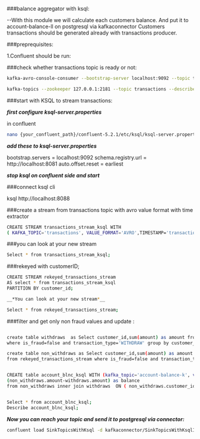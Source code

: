 ###balance aggregator with ksql:

--With this module we will calculate each customers balance.
 And put it to account-balance-ll on postgresql via kafkaconnector
 Customers transactions should be generated already with transactions producer.
 
###preprequisites:
 
 1.Confluent should be run:
 
###check whether transactions topic is ready or not:
 
 ```sh
kafka-avro-console-consumer --bootstrap-server localhost:9092 --topic transactions --from-beginning

kafka-topics --zookeeper 127.0.0.1:2181 --topic transactions --describe
 ```
 
 
 
###start with KSQL to stream transactions:
 
__*first configure ksql-server.properties*__
 
 in confluent 
 
 ```sh
 nano {your_confluent_path}/confluent-5.2.1/etc/ksql/ksql-server.properties
 
 ```
 
__*add these to ksql-server.properties*__
 
  bootstrap.servers = localhost:9092
  schema.registry.url = http://localhost:8081
  auto.offset.reset = earliest
  
  
__*stop ksql on confluent side and start*__
  
  
###connect ksql cli
  
  ksql http://localhost:8088
  
  
###create a stream from transactions topic with avro value format  with time extractor

   ```sh
CREATE STREAM transactions_stream_ksql WITH 
( KAFKA_TOPIC='transactions', VALUE_FORMAT='AVRO',TIMESTAMP='transaction_time');

 ```

###you can look at your new stream

```sh
Select * from transactions_stream_ksql;
 ```
 
###rekeyed with customerID;

 ```sh
CREATE STREAM rekeyed_transactions_stream 
AS select * from transactions_stream_ksql
PARTITION BY customer_id;

__*You can look at your new stream*__

Select * from rekeyed_transactions_stream;

 ```
 
###filter and get only non fraud values and update :

 ```sh

create table withdraws  as Select customer_id,sum(amount) as amount from rekeyed_transactions_stream 
where is_fraud=false and transaction_type='WITHDRAW' group by customer_id;

create table non_withdraws as Select customer_id,sum(amount) as amount  
from rekeyed_transactions_stream where is_fraud=false and transaction_type!='WITHDRAW' group by customer_id;


CREATE table account_blnc_ksql WITH (kafka_topic='account-balance-k', value_format='AVRO',PARTITIONS=5,key=customer_id)   as Select withdraws.customer_id as customer_id, 
(non_withdraws.amount-withdraws.amount) as balance 
from non_withdraws inner join withdraws  ON ( non_withdraws.customer_id=withdraws.customer_id);


Select * from account_blnc_ksql;
Describe account_blnc_ksql;

 ```

__*Now you can reach your topic and send it to postgresql via connector:*__

 ```sh
confluent load SinkTopicsWithKsql -d kafkaconnector/SinkTopicsWithKsqlInDb.properties

 ```
 


 


